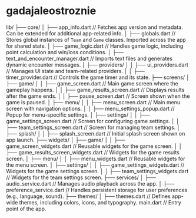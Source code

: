 # gadajaleostroznie

lib/
├── core/
│   ├── app_info.dart      // Fetches app version and metadata. Can be extended for additional app-related info.
│   ├── globals.dart       // Stores global instances of `Team` and `Game` classes. Imported across the app for shared state.
│   ├── game_logic.dart    // Handles game logic, including point calculation and win/loss conditions.
│   ├── text_and_encounter_manager.dart  // Imports text files and generates dynamic encounter messages.
│   ├── providers/
│   │   ├── ui_providers.dart       // Manages UI state and team-related providers.
│   │   ├── timer_provider.dart     // Controls the game timer and its state.
├── screens/
│   ├── game/
│   │   ├── game_screen.dart        // Main game screen where the gameplay happens.
│   │   ├── game_results_screen.dart  // Displays results after the game ends.
│   │   ├── pause_screen.dart       // Screen shown when the game is paused.
│   ├── menu/
│   │   ├── menu_screen.dart        // Main menu screen with navigation options.
│   │   ├── menu_settings_popup.dart  // Popup for menu-specific settings.
│   ├── settings/
│   │   ├── game_settings_screen.dart  // Screen for configuring game settings.
│   │   ├── team_settings_screen.dart  // Screen for managing team settings.
│   ├── splash/
│   │   ├── splash_screen.dart      // Initial splash screen shown on app launch.
├── widgets/
│   ├── game/
│   │   ├── game_screen_widgets.dart  // Reusable widgets for the game screen.
│   │   ├── game_results_screen_widgets.dart  // Widgets for the game results screen.
│   ├── menu/
│   │   ├── menu_widgets.dart       // Reusable widgets for the menu screen.
│   ├── settings/
│   │   ├── game_settings_widgets.dart  // Widgets for the game settings screen.
│   │   ├── team_settings_widgets.dart  // Widgets for the team settings screen.
├── services/
│   ├── audio_service.dart          // Manages audio playback across the app.
│   ├── preference_service.dart     // Handles persistent storage for user preferences (e.g., language, sound).
├── themes/
│   ├── themes.dart                 // Defines app-wide themes, including colors, icons, and typography.
main.dart                           // Entry point of the app.